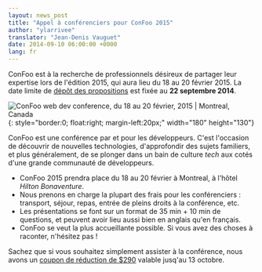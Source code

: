```yaml
---
layout: news_post
title: "Appel à conférenciers pour ConFoo 2015"
author: "ylarrivee"
translator: "Jean-Denis Vauguet"
date: 2014-09-10 06:00:00 +0000
lang: fr
---
```


ConFoo est à la recherche de professionnels désireux de partager leur
expertise lors de l'édition 2015, qui aura lieu du 18 au 20 février
2015. La date limite de [dépôt des propositions][1] est fixée au
**22 septembre 2014**.

![ConFoo web dev conference, du 18 au 20 février, 2015 &#124; Montreal, Canada][logo]{: style="border:0; float:right; margin-left:20px;" width="180" height="130"}

ConFoo est une conférence par et pour les développeurs. C'est l'occasion
de découvrir de nouvelles technologies, d'approfondir des sujets familiers,
et plus généralement, de se plonger dans un bain de culture *tech* aux cotés
d'une grande communauté de développeurs.

* ConFoo 2015 prendra place du 18 au 20 février à Montreal, à l'hôtel
  *Hilton Bonaventure*.
* Nous prenons en charge la plupart des frais pour les conférenciers :
  transport, séjour, repas, entrée de pleins droits à la conférence, etc.
* Les présentations se font sur un format de 35 min + 10 min de questions, et
  peuvent avoir lieu aussi bien en anglais qu'en français.
* ConFoo se veut la plus accueillante possible. Si vous avez des choses à
  raconter, n'hésitez pas !

Sachez que si vous souhaitez simplement assister à la conférence, nous avons
un [coupon de réduction de $290][2] valable jusq'au 13 octobre.

[logo]: http://confoo.ca/images/propaganda/2015/en/like.gif
[1]: http://confoo.ca/en/call-for-papers
[2]: http://confoo.ca/en/register
